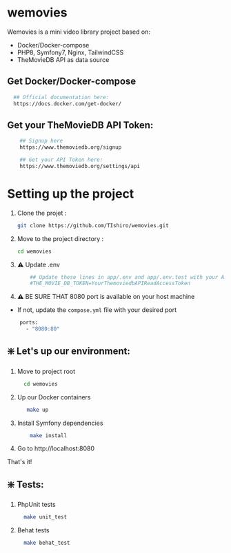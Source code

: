 # wemovies

Wemovies is a mini video library project based on:
- Docker/Docker-compose
- PHP8, Symfony7, Nginx, TailwindCSS
- TheMovieDB API as data source


##  Get Docker/Docker-compose

```bash
  ## Official documentation here:
  https://docs.docker.com/get-docker/
```

## Get your TheMovieDB API Token:

```bash
    ## Signup here 
    https://www.themoviedb.org/signup

    ## Get your API Token here:
    https://www.themoviedb.org/settings/api
```

Setting up the project
==================

1. Clone the projet :

   ```bash
   git clone https://github.com/TIshiro/wemovies.git
   ```

2. Move to the project directory :

   ```bash
   cd wemovies
   ```

3. ⚠️ Update .env

    ```bash
        ## Update these lines in app/.env and app/.env.test with your API Read Access Token and uncomment them 
        #THE_MOVIE_DB_TOKEN=YourThemoviedbAPIReadAccessToken
    ```

4. ⚠️ BE SURE THAT 8080 port is available on your host machine

- If not, update the `compose.yml` file with your desired port
```bash
    ports:
      - "8080:80"
```

## ❇️ Let's up our environment:
1. Move to project root

    ```bash
      cd wemovies
    ```

2. Up our Docker containers

    ```bash
       make up
    ```

3. Install Symfony dependencies
    ```bash
        make install
    ```

4. Go to http://localhost:8080

That's it!

## ❇️ Tests:
1. PhpUnit tests
    ```bash
      make unit_test
    ```

2. Behat tests
    ```bash
      make behat_test
    ```